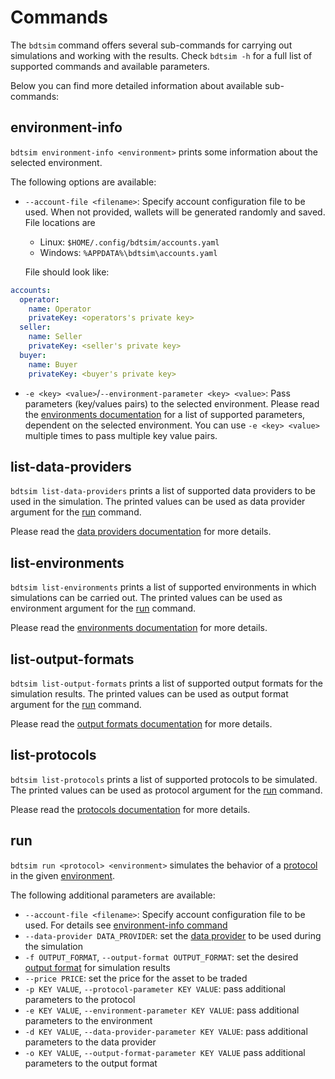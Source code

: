 # Commands

The `bdtsim` command offers several sub-commands for carrying out simulations and working with the results.
Check `bdtsim -h` for a full list of supported commands and available parameters.

Below you can find more detailed information about available sub-commands:

## environment-info

`bdtsim environment-info <environment>` prints some information about the selected environment.

The following options are available:

  * `--account-file <filename>`: Specify account configuration file to be used.
    When not provided, wallets will be generated randomly and saved. File locations are

    * Linux: `$HOME/.config/bdtsim/accounts.yaml`
    * Windows: `%APPDATA%\bdtsim\accounts.yaml`

    File should look like:
```yaml
accounts:
  operator:
    name: Operator
    privateKey: <operators's private key>
  seller:
    name: Seller
    privateKey: <seller's private key>
  buyer:
    name: Buyer
    privateKey: <buyer's private key>
```
  * `-e <key> <value>`/`--environment-parameter <key> <value>`: Pass parameters (key/values pairs) to the selected environment.
    Please read the [environments documentation](environments.md) for a list of supported parameters, dependent on the selected environment.
    You can use `-e <key> <value>` multiple times to pass multiple key value pairs.

## list-data-providers

`bdtsim list-data-providers` prints a list of supported data providers to be used in the simulation.
The printed values can be used as data provider argument for the [run](#run) command.

Please read the [data providers documentation](data_providers.md) for more details.

## list-environments

`bdtsim list-environments` prints a list of supported environments in which simulations can be carried out.
The printed values can be used as environment argument for the [run](#run) command.

Please read the [environments documentation](environments.md) for more details.

## list-output-formats

`bdtsim list-output-formats` prints a list of supported output formats for the simulation results.
The printed values can be used as output format argument for the [run](#run) command.

Please read the [output formats documentation](output_formats.md) for more details.

## list-protocols

`bdtsim list-protocols` prints a list of supported protocols to be simulated.
The printed values can be used as protocol argument for the [run](#run) command.

Please read the [protocols documentation](protocols.md) for more details.

## run

`bdtsim run <protocol> <environment>` simulates the behavior of a [protocol](protocols.md) in the given
[environment](environments.md).

The following additional parameters are available:

  * `--account-file <filename>`: Specify account configuration file to be used.
    For details see [environment-info command](#environment-info)
  * `--data-provider DATA_PROVIDER`: set the [data provider](data_providers.md) to be used during the simulation
  * `-f OUTPUT_FORMAT`, `--output-format OUTPUT_FORMAT`: set the desired [output format](output_formats.md) for simulation results
  * `--price PRICE`: set the price for the asset to be traded
  * `-p KEY VALUE`, `--protocol-parameter KEY VALUE`: pass additional parameters to the protocol
  * `-e KEY VALUE`, `--environment-parameter KEY VALUE`: pass additional parameters to the environment
  * `-d KEY VALUE`, `--data-provider-parameter KEY VALUE`: pass additional parameters to the data provider
  * `-o KEY VALUE`, `--output-format-parameter KEY VALUE` pass additional parameters to the output format
